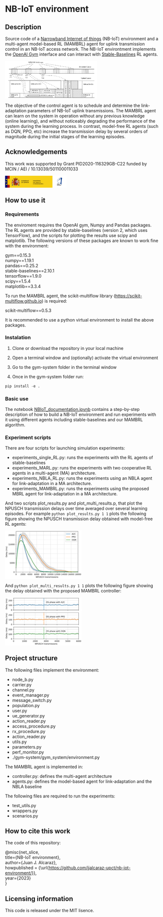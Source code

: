 # NB-IoT environment

## Description

Source code of a [Narrowband Internet of things](https://en.wikipedia.org/wiki/Narrowband_IoT) (NB-IoT) environment and a multi-agent model-based RL (MAMBRL) agent for uplink transmission control in an NB-IoT access network. The NB-IoT environtment implements the [OpenAI Gym](https://github.com/openai/gym) interface and can interact with [Stable-Baselines](https://github.com/hill-a/stable-baselines) RL agents.

<img src="img/carrier_diagram.png" align="center" width="60%"/>

The objective of the control agent is to schedule and determine the link-adaptation parameters of NB-IoT uplink transmissions. The MAMBRL agent can learn on the system in operation without any previous knowledge (online learning), and without noticeably degrading the performance of the system during the learning process. In contrast, model-free RL agents (such as DQN, PPO, etc) increase the transmission delay by several orders of magnitude during the initial stages of the learning episodes.

## Acknowledgements

This work was supported by Grant PID2020-116329GB-C22 funded by MCIN / AEI / 10.13039/501100011033  

<img src="img/MICINN_Gob_Web_AEI_2.jpg" align="center" width="40%"/>

## How to use it

### Requirements

The enviroment requires the OpenAI gym, Numpy and Pandas packages. The RL agents are provided by stable-baselines (version 2, which uses TensorFlow), and the scripts for plotting the results use scipy and matplotlib. The following versions of these packages are known to work fine with the environment:  

gym==0.15.3  
numpy==1.19.1  
pandas==0.25.2  
stable-baselines==2.10.1  
tensorflow==1.9.0  
scipy==1.5.4  
matplotlib==3.3.4

To run the MAMBRL agent, the scikit-multiflow library (https://scikit-multiflow.github.io) is required:  

scikit-multiflow==0.5.3

It is recommended to use a python virtual environment to install the above packages.

### Instalation

1. Clone or download the repository in your local machine

2. Open a terminal window and (optionally) activate the virtual environment

3. Go to the gym-system folder in the terminal window 

4. Once in the gym-system folder run:
```python
pip install -e .
```

### Basic use

The notebook [NBIoT_documentation.ipynb](NBIoT_documentation.ipynb) contains a step-by-step description of how to build a NB-IoT environment and run experiments with it using different agents including stable-baselines and our MAMBRL algorithm.

### Experiment scripts

There are four scripts for launching simulation experiments:

- experiments_single_RL.py: runs the experiments with the RL agents of stable-baselines  
- experiments_MARL.py: runs the experiments with two cooperative RL agents in a multi-agent (MA) architecture. 
- experiments_NBLA_RL.py: runs the experiments using an NBLA agent for link-adaptation in a MA architecture. 
- experiments_MAMBRL.py: runs the experiments using the proposed MBRL agent for link-adaptation in a MA architecture.

And two scripts plot_results.py and plot_multi_results.p, that plot the NPUSCH transmission delays over time averaged over several learning episodes. For example ```python plot_results.py 1 1``` plots the following figure showing the NPUSCH transmission delay obtained with model-free RL agents:

<img src="figures/1A_2000_10_B.png" align="center" width="50%"/> 

And ```python plot_multi_results.py 1 1``` plots the following figure showing the delay obtained with the proposed MAMBRL controller:

<img src="figures/OL_2000_10_B.png" align="center" width="50%"/> 

## Project structure

The following files implement the environment:  

- node_b.py  
- carrier.py  
- channel.py  
- event_manager.py
- message_switch.py
- population.py
- user.py
- ue_generator.py
- action_reader.py
- access_procedure.py
- rx_procedure.py
- action_reader.py
- utils.py
- parameters.py
- perf_monitor.py
- ./gym-system/gym_system/environment.py

The MAMBRL agent is implemented in:

- controller.py: defines the multi-agent architecture
- agents.py: defines the model-based agent for link-adaptation and the NBLA baseline

The following files are required to run the experiments:

- test_utils.py
- wrappers.py
- scenarios.py

## How to cite this work

The code of this repository:

@misc{net_slice,  
    title={NB-IoT environment},  
    author={Juan J. Alcaraz},  
    howpublished = {\url{https://github.com/jjalcaraz-upct/nb-iot-environment/}},  
    year={2023}  
}

## Licensing information

This code is released under the MIT lisence.
